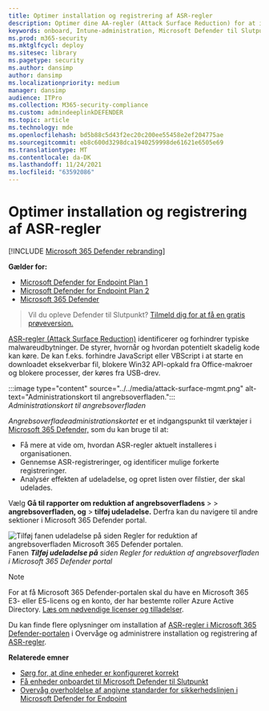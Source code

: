 ```yaml
---
title: Optimer installation og registrering af ASR-regler
description: Optimer dine AA-regler (Attack Surface Reduction) for at identificere og forhindre typiske malwareudbytninger.
keywords: onboard, Intune-administration, Microsoft Defender til Slutpunkt, Microsoft Defender, Windows Defender, reduktion af angrebsoverfladen, ASR, sikkerhedslinje
ms.prod: m365-security
ms.mktglfcycl: deploy
ms.sitesec: library
ms.pagetype: security
ms.author: dansimp
author: dansimp
ms.localizationpriority: medium
manager: dansimp
audience: ITPro
ms.collection: M365-security-compliance
ms.custom: admindeeplinkDEFENDER
ms.topic: article
ms.technology: mde
ms.openlocfilehash: bd5b88c5d43f2ec20c200ee55458e2ef204775ae
ms.sourcegitcommit: eb8c600d3298dca1940259998de61621e6505e69
ms.translationtype: MT
ms.contentlocale: da-DK
ms.lasthandoff: 11/24/2021
ms.locfileid: "63592086"
---
```

# <a name="optimize-asr-rule-deployment-and-detections"></a>Optimer installation og registrering af ASR-regler

[!INCLUDE [Microsoft 365 Defender rebranding](../../includes/microsoft-defender.md)]

**Gælder for:**
- [Microsoft Defender for Endpoint Plan 1](https://go.microsoft.com/fwlink/p/?linkid=2154037)
- [Microsoft Defender for Endpoint Plan 2](https://go.microsoft.com/fwlink/p/?linkid=2154037)
- [Microsoft 365 Defender](https://go.microsoft.com/fwlink/?linkid=2118804)

> Vil du opleve Defender til Slutpunkt? [Tilmeld dig for at få en gratis prøveversion.](https://www.microsoft.com/WindowsForBusiness/windows-atp?ocid=docs-wdatp-onboardconfigure-abovefoldlink)

[ASR-regler (Attack Surface Reduction)](./attack-surface-reduction.md) identificerer og forhindrer typiske malwareudbytninger. De styrer, hvornår og hvordan potentielt skadelig kode kan køre. De kan f.eks. forhindre JavaScript eller VBScript i at starte en downloadet eksekverbar fil, blokere Win32 API-opkald fra Office-makroer og blokere processer, der køres fra USB-drev.


:::image type="content" source="../../media/attack-surface-mgmt.png" alt-text="Administrationskort til angrebsoverfladen.":::
<br>
*Administrationskort til angrebsoverfladen*

*Angrebsoverfladeadministrationskortet* er et indgangspunkt til værktøjer i <a href="https://go.microsoft.com/fwlink/p/?linkid=2077139" target="_blank">Microsoft 365 Defender,</a> som du kan bruge til at:

* Få mere at vide om, hvordan ASR-regler aktuelt installeres i organisationen.
* Gennemse ASR-registreringer, og identificer mulige forkerte registreringer.
* Analysér effekten af udeladelse, og opret listen over filstier, der skal udelades.

Vælg **Gå til rapporter om reduktion af angrebsoverfladens** \>  \> **angrebsoverfladen, og** \> **tilføj udeladelse.** Derfra kan du navigere til andre sektioner i Microsoft 365 Defender portal.

![Tilføj fanen udeladelse på siden Regler for reduktion af angrebsoverfladen Microsoft 365 Defender portalen.](images/secconmgmt_asr_m365exlusions.png)<br>
Fanen ***Tilføj udeladelse på** siden Regler for reduktion af angrebsoverfladen i Microsoft 365 Defender portal*

> [!NOTE]
> For at få Microsoft 365 Defender-portalen skal du have en Microsoft 365 E3- eller E5-licens og en konto, der har bestemte roller Azure Active Directory. [Læs om nødvendige licenser og tilladelser](/office365/securitycompliance/microsoft-security-and-compliance#required-licenses-and-permissions).

Du kan finde flere oplysninger om installation af <a href="https://go.microsoft.com/fwlink/p/?linkid=2077139" target="_blank">ASR-regler i Microsoft 365 Defender-portalen</a> i Overvåge og administrere installation og registrering af [ASR-regler](/office365/securitycompliance/monitor-devices#monitor-and-manage-asr-rule-deployment-and-detections).

**Relaterede emner**

* [Sørg for, at dine enheder er konfigureret korrekt](configure-machines.md)
* [Få enheder onboardet til Microsoft Defender til Slutpunkt](configure-machines-onboarding.md)
* [Overvåg overholdelse af angivne standarder for sikkerhedslinjen i Microsoft Defender for Endpoint](configure-machines-security-baseline.md)
